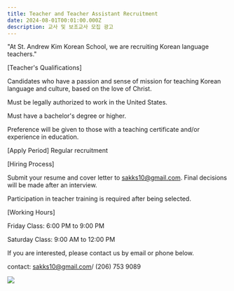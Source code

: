 ```yaml
---
title: Teacher and Teacher Assistant Recruitment
date: 2024-08-01T00:01:00.000Z
description: 교사 및 보조교사 모집 광고
---
```

"At St. Andrew Kim Korean School, we are recruiting Korean language teachers."

\[Teacher's Qualifications]

Candidates who have a passion and sense of mission for teaching Korean language and culture, based on the love of Christ.

Must be legally authorized to work in the United States.

Must have a bachelor's degree or higher.

Preference will be given to those with a teaching certificate and/or experience in education.

\[Apply Period] Regular recruitment

\[Hiring Process]

Submit your resume and cover letter to sakks10@gmail.com. Final decisions will be made after an interview.

Participation in teacher training is required after being selected.



\[Working Hours]

Friday Class: 6:00 PM to 9:00 PM

Saturday Class: 9:00 AM to 12:00 PM

If you are interested, please contact us by email or phone below.



 contact: sakks10@gmail.com/ (206) 753 9089 

![](/img/교사-및-보조교사-모집광고-포스터.png)
